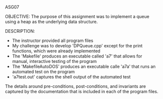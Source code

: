ASG07

OBJECTIVE: 
The purpose of this assignment was to implement a queue using a heap as the underlying data structure.

DESCRIPTION:
- The instructor provided all program files
- My challenge was to develop 'DPQueue.cpp' except for the print functions, which were already implemented
- The 'Makefile' produces an executable called 'a7' that allows for manual, interactive testing of the program
- The 'MakefileAutoDOS' produces an executable calle 'a7a' that runs an automated test on the program
- 'a7test.out' captures the shell output of the automated test

The details around pre-conditions, post-conditions, and invariants are captured by the documentation that is included in each of the program files.


